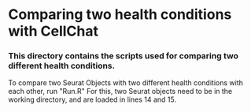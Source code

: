 # Comparing two health conditions with CellChat
### This directory contains the scripts used for comparing two different health conditions.

To compare two Seurat Objects with two different health conditions with each other, run "Run.R"
For this, two Seurat objects need to be in the working directory, and are loaded in lines 14 and 15. 
